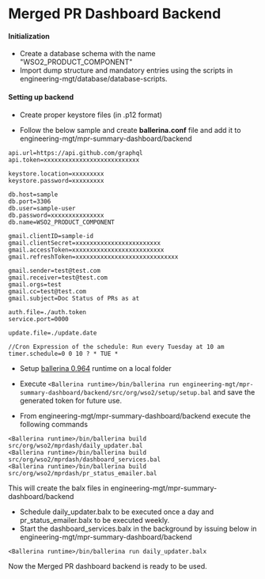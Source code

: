 # Merged PR Dashboard Backend

#### Initialization

- Create a database schema with the name "WSO2_PRODUCT_COMPONENT"
- Import dump structure and mandatory entries using the scripts in engineering-mgt/database/database-scripts.

#### Setting up backend

- Create proper keystore files (in .p12 format) 
 
- Follow the below sample and create **ballerina.conf** file and add it to engineering-mgt/mpr-summary-dashboard/backend

```
api.url=https://api.github.com/graphql
api.token=xxxxxxxxxxxxxxxxxxxxxxxxxxx

keystore.location=xxxxxxxxx
keystore.password=xxxxxxxxx

db.host=sample
db.port=3306
db.user=sample-user
db.password=xxxxxxxxxxxxxxx
db.name=WSO2_PRODUCT_COMPONENT

gmail.clientID=sample-id
gmail.clientSecret=xxxxxxxxxxxxxxxxxxxxxxxx
gmail.accessToken=xxxxxxxxxxxxxxxxxxxxxxxxxx
gmail.refreshToken=xxxxxxxxxxxxxxxxxxxxxxxxxxxxx

gmail.sender=test@test.com
gmail.receiver=test@test.com
gmail.orgs=test
gmail.cc=test@test.com
gmail.subject=Doc Status of PRs as at

auth.file=./auth.token
service.port=0000

update.file=./update.date

//Cron Expression of the schedule: Run every Tuesday at 10 am
timer.schedule=0 0 10 ? * TUE *
```

- Setup [ballerina 0.964](https://drive.google.com/drive/folders/1mafkQ1zc4ZuxsgWwAll7Svdxhy7q5UkP) runtime on a local folder
- Execute ```<Ballerina runtime>/bin/ballerina run engineering-mgt/mpr-summary-dashboard/backend/src/org/wso2/setup/setup.bal``` and save the generated token for future use.

- From engineering-mgt/mpr-summary-dashboard/backend execute the following commands
```
<Ballerina runtime>/bin/ballerina build src/org/wso2/mprdash/daily_updater.bal
<Ballerina runtime>/bin/ballerina build src/org/wso2/mprdash/dashboard_services.bal
<Ballerina runtime>/bin/ballerina build src/org/wso2/mprdash/pr_status_emailer.bal
```
This will create the balx files in engineering-mgt/mpr-summary-dashboard/backend

- Schedule daily_updater.balx to be executed once a day and pr_status_emailer.balx to be executed weekly.
- Start the dashboard_services.balx in the background by issuing below in engineering-mgt/mpr-summary-dashboard/backend
``` 
<Ballerina runtime>/bin/ballerina run daily_updater.balx
```
Now the Merged PR dashboard backend is ready to be used. 
